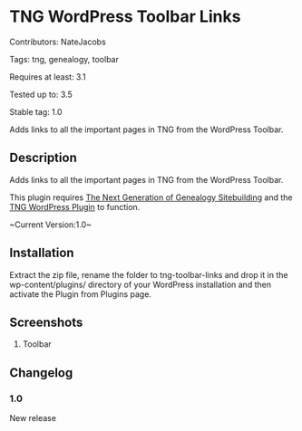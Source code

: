 # TNG WordPress Toolbar Links

Contributors: NateJacobs
 
Tags: tng, genealogy, toolbar

Requires at least: 3.1

Tested up to: 3.5

Stable tag: 1.0

Adds links to all the important pages in TNG from the WordPress Toolbar.

## Description

Adds links to all the important pages in TNG from the WordPress Toolbar. 

This plugin requires [The Next Generation of Genealogy Sitebuilding](http://www.tngsitebuilding.com/) and the [TNG WordPress Plugin](http://wordpress.org/extend/plugins/tng-wordpress-plugin/) to function.

~Current Version:1.0~

## Installation

Extract the zip file, rename the folder to tng-toolbar-links and drop it in the wp-content/plugins/ directory of your WordPress installation and then activate the Plugin from Plugins page.

## Screenshots
1. Toolbar

## Changelog

### 1.0
New release